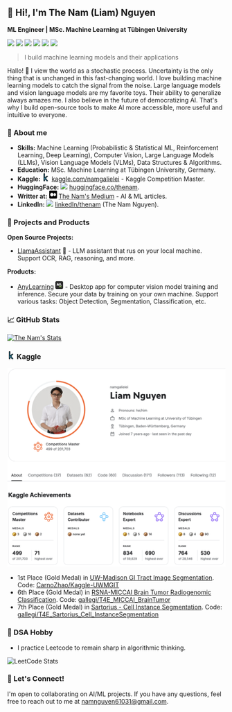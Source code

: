 
## 👋 Hi!, I'm The Nam (Liam) Nguyen 
**ML Engineer | MSc. Machine Learning at Tübingen University**

![](https://img.shields.io/badge/-Python-333?style=flat-square&logo=Python&logoColor=fff)
![](https://img.shields.io/badge/-C/C++-c14438?style=flat-square&logo=C&logoColor=fff)
![](https://img.shields.io/badge/-PyTorch-e34f26?style=flat-square&logo=PyTorch&logoColor=fff)
![](https://img.shields.io/badge/-TensorFlow-e5cd0c?style=flat-square&logo=TensorFlow&logoColor=fff)
![](https://img.shields.io/badge/-Numpy-blue?style=flat-square&logo=Numpy&logoColor=fff)
![](https://img.shields.io/badge/-HuggingFace-yellow?style=flat-square&logo=HuggingFace&logoColor=fff)

> I build machine learning models and their applications

Hallo! 👋 I view the world as a stochastic process. Uncertainty is the only thing that is unchanged in this fast-changing world. I love building machine learning models to catch the signal from the noise. Large language models and vision language models are my favorite toys. Their ability to generalize always amazes me. I also believe in the future of democratizing AI. That's why I build open-source tools to make AI more accessible, more useful and intuitive to everyone.


### 🎯 About me

- **Skills:** Machine Learning (Probabilistic & Statistical ML, Reinforcement Learning, Deep Learning), Computer Vision, Large Language Models (LLMs), Vision Language Models (VLMs), Data Structures & Algorithms.
- **Education:** MSc. Machine Learning at Tübingen University, Germany.
- **Kaggle:** <a href="https://www.kaggle.com/namgalielei" target="_blank"><img src="icons/kaggle.png" width="18px"/></a> [kaggle.com/namgalielei](https://www.kaggle.com/namgalielei) - Kaggle Competition Master.
- **HuggingFace:**  <a href="https://huggingface.co/thenam" target="_blank"><img src="https://github.com/user-attachments/assets/7bbfa01b-9c00-4dbb-bf32-7cbb7bf74441" width="18px"/></a> [huggingface.co/thenam](https://huggingface.co/thenam).
- **Writter at:** <a href="https://medium.com/@namnguyenthe" target="_blank"><img src="icons/medium.png" width="18px"/></a> [The Nam's Medium](https://medium.com/@namnguyenthe) - AI & ML articles.
- **LinkedIn:** <a href="https://www.linkedin.com/in/thenam/" target="_blank"><img src="https://github.com/user-attachments/assets/c7f85e0a-a6a2-457f-8e9c-3b58e9a116a2" width="18px"/></a> [linkedIn/thenam](https://www.linkedin.com/in/thenam/) (The Nam Nguyen).

### 🚀 Projects and Products

**Open Source Projects:**

- [LlamaAssistant](https://github.com/vietanhdev/llama-assistant) 🦙 - LLM assistant that rus on your local machine. Support OCR, RAG, reasoning, and more.

**Products:**
- [AnyLearning](https://anylearning.nrl.ai/) <img src="icons/anylearning.svg" width="18" height="18" /> - Desktop app for computer vision model training and inference. Secure your data by training on your own machine. Support various tasks: Object Detection, Segmentation, Classification, etc.


### 📈 GitHub Stats

[![The Nam's Stats](https://awesome-github-stats.azurewebsites.net/user-stats/gallegi?cardType=level&preferLogin=false&Background=FFFFFF)](https://git.io/awesome-stats-card)

### <img src="icons/kaggle.png" width="18" height="18" /> Kaggle
<img src="images/kaggle_profile.png"/>

- 1st Place (Gold Medal) in [UW-Madison GI Tract Image Segmentation](https://www.kaggle.com/competitions/uw-madison-gi-tract-image-segmentation). Code: [CarnoZhao/Kaggle-UWMGIT](https://github.com/CarnoZhao/Kaggle-UWMGIT)
- 6th Place (Gold Medal) in [RSNA-MICCAI Brain Tumor Radiogenomic Classification](https://www.kaggle.com/competitions/rsna-miccai-brain-tumor-radiogenomic-classification). Code: [gallegi/T4E_MICCAI_BrainTumor](https://github.com/gallegi/T4E_MICCAI_BrainTumor)
- 7th Place (Gold Medal) in [Sartorius - Cell Instance Segmentation](https://www.kaggle.com/competitions/sartorius-cell-instance-segmentation). Code: [gallegi/T4E_Sartorius_Cell_InstanceSegmentation](https://github.com/gallegi/T4E_Sartorius_Cell_InstanceSegmentation)

### 🌲 DSA Hobby
- I practice Leetcode to remain sharp in algorithmic thinking.
  
![LeetCode Stats](https://leetcard.jacoblin.cool/namnguyen61031?theme=light&font=Hind%20Siliguri)

### 🤝 Let's Connect!
I'm open to collaborating on AI/ML projects. If you have any questions, feel free to reach out to me at [namnguyen61031@gmail.com](mailto:namnguyen61031@gmail.com).
